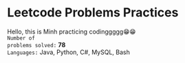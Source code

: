 # Leetcode Problems Practices

Hello, this is Minh practicing codinggggg😁😁
<br/>
<code>Number of problems solved:</code> **78**
<br/>
<code>Languages:</code> Java, Python, C#, MySQL, Bash

 